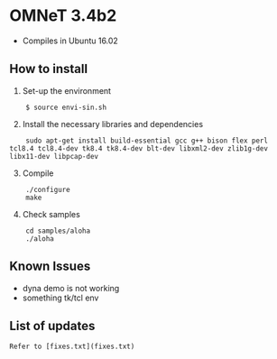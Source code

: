 # OMNeT 3.4b2 
* Compiles in Ubuntu 16.02

## How to install

1. Set-up the environment
```
	$ source envi-sin.sh
```

2. Install the necessary libraries and dependencies
```
	sudo apt-get install build-essential gcc g++ bison flex perl tcl8.4 tcl8.4-dev tk8.4 tk8.4-dev blt-dev libxml2-dev zlib1g-dev libx11-dev libpcap-dev	
```
3. Compile
```
	./configure
	make
```
4. Check samples
```
	cd samples/aloha
	./aloha
```
## Known Issues

* dyna demo is not working
* something tk/tcl env 

## List of updates

    Refer to [fixes.txt](fixes.txt)